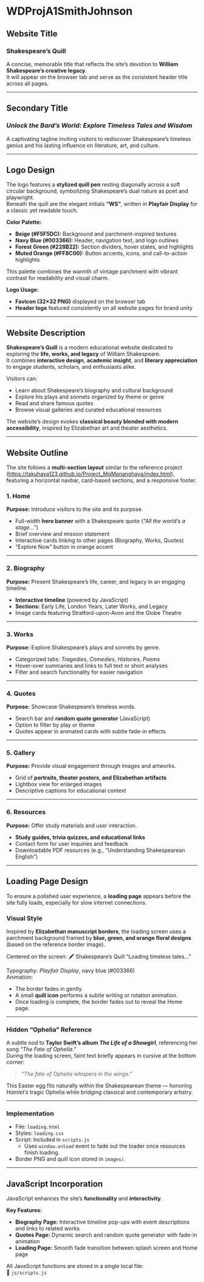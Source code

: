 # WDProjA1SmithJohnson

## Website Title
### **Shakespeare’s Quill**
A concise, memorable title that reflects the site’s devotion to **William Shakespeare’s creative legacy**.  
It will appear on the browser tab and serve as the consistent header title across all pages.

---

## Secondary Title
### *Unlock the Bard’s World: Explore Timeless Tales and Wisdom*
A captivating tagline inviting visitors to rediscover Shakespeare’s timeless genius and his lasting influence on literature, art, and culture.

---

## Logo Design
The logo features a **stylized quill pen** resting diagonally across a soft circular background, symbolizing Shakespeare’s dual nature as poet and playwright.  
Beneath the quill are the elegant initials **“WS”**, written in **Playfair Display** for a classic yet readable touch.

**Color Palette:**
- **Beige (#F5F5DC):** Background and parchment-inspired textures  
- **Navy Blue (#003366):** Header, navigation text, and logo outlines  
- **Forest Green (#228B22):** Section dividers, hover states, and highlights  
- **Muted Orange (#FF8C00):** Button accents, icons, and call-to-action highlights  

This palette combines the warmth of vintage parchment with vibrant contrast for readability and visual charm.

**Logo Usage:**
- **Favicon (32×32 PNG)** displayed on the browser tab  
- **Header logo** featured consistently on all website pages for brand unity  

---

## Website Description
**Shakespeare’s Quill** is a modern educational website dedicated to exploring the **life, works, and legacy** of William Shakespeare.  
It combines **interactive design**, **academic insight**, and **literary appreciation** to engage students, scholars, and enthusiasts alike.

Visitors can:
- Learn about Shakespeare’s biography and cultural background  
- Explore his plays and sonnets organized by theme or genre  
- Read and share famous quotes  
- Browse visual galleries and curated educational resources  

The website’s design evokes **classical beauty blended with modern accessibility**, inspired by Elizabethan art and theater aesthetics.

---

## Website Outline

The site follows a **multi-section layout** similar to the reference project (https://takuhaya123.github.io/Project_MgMananghaya/index.html), featuring a horizontal navbar, card-based sections, and a responsive footer.

### 1. Home
**Purpose:** Introduce visitors to the site and its purpose.  
- Full-width **hero banner** with a Shakespeare quote (*“All the world’s a stage…”*)  
- Brief overview and mission statement  
- Interactive cards linking to other pages (Biography, Works, Quotes)  
- “Explore Now” button in orange accent  

---

### 2. Biography
**Purpose:** Present Shakespeare’s life, career, and legacy in an engaging timeline.  
- **Interactive timeline** (powered by JavaScript)  
- **Sections:** Early Life, London Years, Later Works, and Legacy  
- Image cards featuring Stratford-upon-Avon and the Globe Theatre  

---

### 3. Works
**Purpose:** Explore Shakespeare’s plays and sonnets by genre.  
- Categorized tabs: *Tragedies*, *Comedies*, *Histories*, *Poems*  
- Hover-over summaries and links to full text or short analyses  
- Filter and search functionality for easier navigation  

---

### 4. Quotes
**Purpose:** Showcase Shakespeare’s timeless words.  
- Search bar and **random quote generator** (JavaScript)  
- Option to filter by play or theme  
- Quotes appear in animated cards with subtle fade-in effects  

---

### 5. Gallery
**Purpose:** Provide visual engagement through images and artworks.  
- Grid of **portraits, theater posters, and Elizabethan artifacts**  
- Lightbox view for enlarged images  
- Descriptive captions for educational context  

---

### 6. Resources
**Purpose:** Offer study materials and user interaction.  
- **Study guides, trivia quizzes, and educational links**  
- Contact form for user inquiries and feedback  
- Downloadable PDF resources (e.g., “Understanding Shakespearean English”)  

---

## Loading Page Design

To ensure a polished user experience, a **loading page** appears before the site fully loads, especially for slow internet connections.

### Visual Style
Inspired by **Elizabethan manuscript borders**, the loading screen uses a parchment background framed by **blue, green, and orange floral designs** (based on the reference border image).  

Centered on the screen:
🖋️ Shakespeare’s Quill
“Loading timeless tales…”


Typography: *Playfair Display*, navy blue (#003366)  
Animation:  
- The border fades in gently.  
- A small **quill icon** performs a subtle writing or rotation animation.  
- Once loading is complete, the border fades out to reveal the Home page.

---

### Hidden “Ophelia” Reference
A subtle nod to **Taylor Swift’s album _The Life of a Showgirl_**, referencing her song *“The Fate of Ophelia.”*  
During the loading screen, faint text briefly appears in cursive at the bottom corner:

> *“The fate of Ophelia whispers in the wings.”*

This Easter egg fits naturally within the Shakespearean theme — honoring *Hamlet’s* tragic Ophelia while bridging classical and contemporary artistry.

---

### Implementation
- File: `loading.html`
- Styles: `loading.css`
- Script: Included in `scripts.js`  
  - Uses `window.onload` event to fade out the loader once resources finish loading.  
- Border PNG and quill icon stored in `images/`.

---

## JavaScript Incorporation
JavaScript enhances the site’s **functionality** and **interactivity**.

**Key Features:**
- **Biography Page:** Interactive timeline pop-ups with event descriptions and links to related works  
- **Quotes Page:** Dynamic search and random quote generator with fade-in animation  
- **Loading Page:** Smooth fade transition between splash screen and Home page  

All JavaScript functions are stored in a single local file:  
📄 `js/scripts.js`
